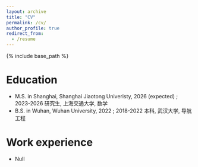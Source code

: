 ```yaml
---
layout: archive
title: "CV"
permalink: /cv/
author_profile: true
redirect_from:
  - /resume
---
```


{% include base_path %}

Education
======
* M.S. in Shanghai, Shanghai Jiaotong Univeristy, 2026 (expected) ; 2023-2026 研究生, 上海交通大学, 数学
* B.S. in Wuhan, Wuhan University, 2022 ; 2018-2022 本科, 武汉大学, 导航工程


Work experience
======
* Null

  



